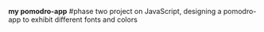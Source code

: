 **my pomodro-app**
#phase two project on JavaScript, designing a pomodro-app to exhibit different fonts and colors